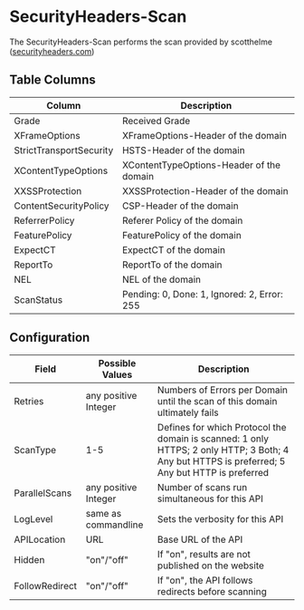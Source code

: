 SecurityHeaders-Scan
============

The SecurityHeaders-Scan performs the scan provided by scotthelme ([securityheaders.com](https://securityheaders.com/))

## Table Columns

| Column |  Description |
| ----------- | ----------- |
| Grade | Received Grade |
| XFrameOptions | XFrameOptions-Header of the domain|
| StrictTransportSecurity | HSTS-Header of the domain|
| XContentTypeOptions| XContentTypeOptions-Header of the domain |
| XXSSProtection | XXSSProtection-Header of the domain |
| ContentSecurityPolicy | CSP-Header of the domain |
| ReferrerPolicy | Referer Policy of the domain |
| FeaturePolicy | FeaturePolicy of the domain |
| ExpectCT | ExpectCT of the domain |
| ReportTo | ReportTo of the domain |
| NEL | NEL of the domain |
| ScanStatus | Pending: 0, Done: 1, Ignored: 2, Error: 255 |

 
## Configuration

| Field | Possible Values | Description |
| ----------- | ----------- | ----------- |
| Retries | any positive Integer | Numbers of Errors per Domain until the scan of this domain ultimately fails |
| ScanType | 1-5 | Defines for which Protocol the domain is scanned: 1 only HTTPS; 2 only HTTP; 3 Both; 4 Any but HTTPS is preferred; 5 Any but HTTP is preferred |
| ParallelScans | any positive Integer | Number of scans run simultaneous for this API |
| LogLevel | same as commandline | Sets the verbosity for this API |
| APILocation | URL | Base URL of the API |
| Hidden | "on"/"off" | If "on", results are not published on the website |
| FollowRedirect | "on"/"off" | If "on", the API follows redirects before scanning |